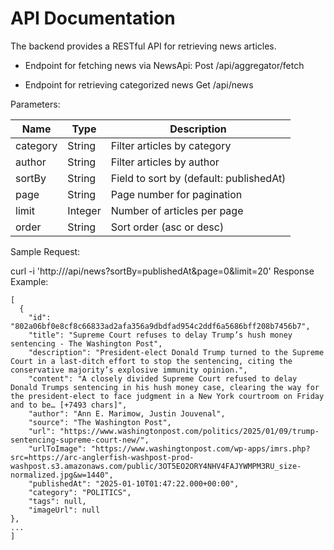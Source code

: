 # API Documentation

The backend provides a RESTful API for retrieving news articles.

- Endpoint for fetching news via NewsApi:
Post <baseUrl>/api/aggregator/fetch

- Endpoint for retrieving categorized news
Get <baseUrl>/api/news


Parameters:

| Name     |  Type   |Description | 
| -------- | ------- | -------------------------------------- |
| category | String  | Filter articles by category            |
|  author  | String  | Filter articles by author              |
|  sortBy  | String  | Field to sort by (default: publishedAt)|
|  page    | String  | Page number for pagination             |
|  limit   | Integer | Number of articles per page            |
|  order   | String  | Sort order (asc or desc)               |



Sample Request:

curl -i 'http://<backend-url>/api/news?sortBy=publishedAt&page=0&limit=20'
Response Example:


    [
      {
        "id": "802a06bf0e8cf8c66833ad2afa356a9dbdfad954c2ddf6a5686bff208b7456b7",    
        "title": "Supreme Court refuses to delay Trump’s hush money sentencing - The Washington Post",
        "description": "President-elect Donald Trump turned to the Supreme Court in a last-ditch effort to stop the sentencing, citing the conservative majority’s explosive immunity opinion.",
        "content": "A closely divided Supreme Court refused to delay Donald Trumps sentencing in his hush money case, clearing the way for the president-elect to face judgment in a New York courtroom on Friday and to be… [+7493 chars]",
        "author": "Ann E. Marimow, Justin Jouvenal",
        "source": "The Washington Post",
        "url": "https://www.washingtonpost.com/politics/2025/01/09/trump-sentencing-supreme-court-new/",
        "urlToImage": "https://www.washingtonpost.com/wp-apps/imrs.php?src=https://arc-anglerfish-washpost-prod-washpost.s3.amazonaws.com/public/3OT5EO2ORY4NHV4FAJYWMPM3RU_size-normalized.jpg&w=1440",
        "publishedAt": "2025-01-10T01:47:22.000+00:00",
        "category": "POLITICS",
        "tags": null,
        "imageUrl": null
    },
    ...
    ]

